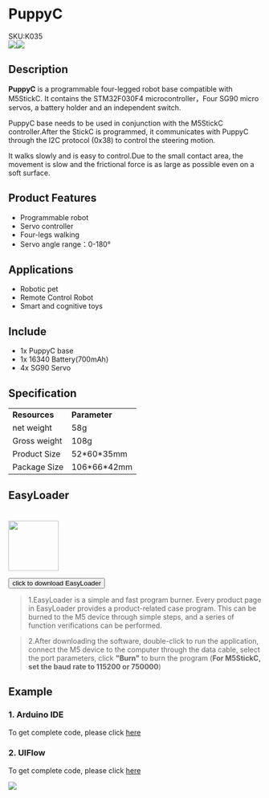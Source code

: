 # PuppyC

<div class="badge badge-pill badge-primary product_sku_tag">SKU:K035</div>

<div class="product_pic"><img src="assets\img\product_pics\hat\puppyc_hat\puppyc_01.webp"><img src="assets\img\product_pics\hat\puppyc_hat\puppyc_02.webp"></div>

## Description

**PuppyC** is a programmable four-legged robot base compatible with M5StickC. It contains the STM32F030F4 microcontroller，Four SG90 micro servos, a battery holder and an independent switch.

PuppyC base needs to be used in conjunction with the M5StickC controller.After the StickC is programmed, it communicates with PuppyC through the I2C protocol (0x38) to control the steering motion.

It walks slowly and is easy to control.Due to the small contact area, the movement is slow and the frictional force is as large as possible even on a soft surface.

## Product Features

- Programmable robot
- Servo controller
- Four-legs walking
- Servo angle range：0-180°

## Applications

- Robotic pet
- Remote Control Robot 
- Smart and cognitive toys

## Include

- 1x PuppyC base
- 1x 16340 Battery(700mAh)
- 4x SG90 Servo

## Specification

<table>
   <tr style="font-weight:bold">
      <td>Resources</td>
      <td>Parameter</td>
   </tr>
   <tr>
      <td>net weight</td>
      <td>58g</td>
   </tr>
   <tr>
      <td>Gross weight</td>
      <td>108g</td>
   </tr>
   <tr>
      <td>Product Size</td>
      <td>52*60*35mm</td>
   </tr>
   <tr>
      <td>Package Size</td>
      <td>106*66*42mm</td>
   </tr>
 </table>

## EasyLoader

<img src="https://m5stack.oss-cn-shenzhen.aliyuncs.com/image/EasyLoader_M5StickC_logo.webp" width="100px" style="margin-top:20px">

<a href="https://m5stack.oss-cn-shenzhen.aliyuncs.com/EasyLoader/HAT/PuppyC/EasyLoader_PuppyC.exe"><button type="button" class="btn btn-primary">click to download EasyLoader</button></a>

>1.EasyLoader is a simple and fast program burner. Every product page in EasyLoader provides a product-related case program. This can be burned to the M5 device through simple steps, and a series of function verifications can be performed.

>2.After downloading the software, double-click to run the application, connect the M5 device to the computer through the data cable, select the port parameters, click **"Burn"** to burn the program (**For M5StickC, set the baud rate to 115200 or 750000**)

## Example

### 1. Arduino IDE

To get complete code, please click [here](https://github.com/m5stack/M5-ProductExampleCodes/tree/master/Hat/PuppyC)

### 2. UIFlow

To get complete code, please click [here](https://github.com/m5stack/M5-ProductExampleCodes/tree/master/Hat/PuppyC/UIFlow)

<img src="assets/img/product_pics/hat/puppyc_hat/puppy.webp">

<script>

   var purchase_link = 'https://m5stack.com/products/puppyc-w-o-m5stickc';

   anchor_search(purchase_link);
   scrollFunc();

</script>